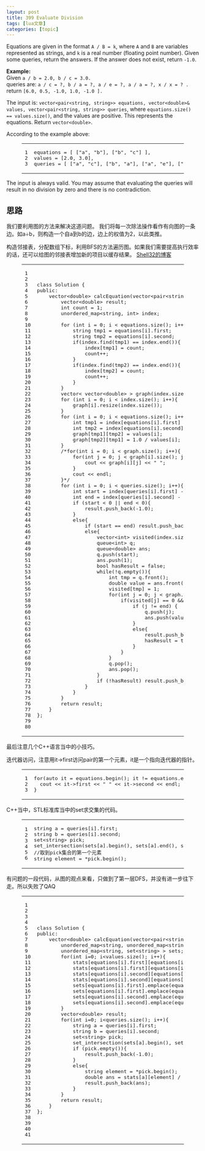 ```yaml
---
layout: post
title: 399 Evaluate Division 
tags: [lua文章]
categories: [topic]
---
```

<p>Equations are given in the format <code>A / B = k</code>, where <code>A</code> and <code>B</code> are variables represented as strings, and <code>k</code> is a real number (floating point number). Given some queries, return the answers. If the answer does not exist, return <code>-1.0</code>.</p>
<p><strong>Example:</strong><br/>Given <code>a / b = 2.0, b / c = 3.0.</code><br/>queries are: <code>a / c = ?, b / a = ?, a / e = ?, a / a = ?, x / x = ? .</code><br/>return <code>[6.0, 0.5, -1.0, 1.0, -1.0 ].</code></p>
<p>The input is: <code>vector&lt;pair&lt;string, string&gt;&gt; equations, vector&lt;double&gt;&amp; values, vector&lt;pair&lt;string, string&gt;&gt; queries</code>, where <code>equations.size() == values.size()</code>, and the values are positive. This represents the equations. Return <code>vector&lt;double&gt;</code>.</p>
<p>According to the example above:</p>
<figure class="highlight plain"><table><tbody><tr><td class="gutter"><pre><div class="line">1</div><div class="line">2</div><div class="line">3</div></pre></td><td class="code"><pre><div class="line">equations = [ [&#34;a&#34;, &#34;b&#34;], [&#34;b&#34;, &#34;c&#34;] ],</div><div class="line">values = [2.0, 3.0],</div><div class="line">queries = [ [&#34;a&#34;, &#34;c&#34;], [&#34;b&#34;, &#34;a&#34;], [&#34;a&#34;, &#34;e&#34;], [&#34;a&#34;, &#34;a&#34;], [&#34;x&#34;, &#34;x&#34;] ].</div></pre></td></tr></tbody></table></figure>
<p>The input is always valid. You may assume that evaluating the queries will result in no division by zero and there is no contradiction.</p>
<h2 id="思路"><a href="#思路" class="headerlink" title="思路"></a>思路</h2><p>我们要利用图的方法来解决这道问题。 我们将每一次除法操作看作有向图的一条边。如a÷b，则构造一个自a到b的边，边上的权值为2，以此类推。</p>
<p>构造邻接表，分配数组下标，利用BFS的方法遍历图。如果我们需要提高执行效率的话，还可以给图的邻接表增加新的项目以缓存结果。 <a href="https://www.xiadong.info/2016/09/14/leetcode-399-evaluate-division/" target="_blank" rel="external noopener noreferrer">Shell32的博客</a></p>
<figure class="highlight c++"><table><tbody><tr><td class="gutter"><pre><div class="line">1</div><div class="line">2</div><div class="line">3</div><div class="line">4</div><div class="line">5</div><div class="line">6</div><div class="line">7</div><div class="line">8</div><div class="line">9</div><div class="line">10</div><div class="line">11</div><div class="line">12</div><div class="line">13</div><div class="line">14</div><div class="line">15</div><div class="line">16</div><div class="line">17</div><div class="line">18</div><div class="line">19</div><div class="line">20</div><div class="line">21</div><div class="line">22</div><div class="line">23</div><div class="line">24</div><div class="line">25</div><div class="line">26</div><div class="line">27</div><div class="line">28</div><div class="line">29</div><div class="line">30</div><div class="line">31</div><div class="line">32</div><div class="line">33</div><div class="line">34</div><div class="line">35</div><div class="line">36</div><div class="line">37</div><div class="line">38</div><div class="line">39</div><div class="line">40</div><div class="line">41</div><div class="line">42</div><div class="line">43</div><div class="line">44</div><div class="line">45</div><div class="line">46</div><div class="line">47</div><div class="line">48</div><div class="line">49</div><div class="line">50</div><div class="line">51</div><div class="line">52</div><div class="line">53</div><div class="line">54</div><div class="line">55</div><div class="line">56</div><div class="line">57</div><div class="line">58</div><div class="line">59</div><div class="line">60</div><div class="line">61</div><div class="line">62</div><div class="line">63</div><div class="line">64</div><div class="line">65</div><div class="line">66</div><div class="line">67</div><div class="line">68</div><div class="line">69</div><div class="line">70</div><div class="line">71</div><div class="line">72</div><div class="line">73</div><div class="line">74</div><div class="line">75</div><div class="line">76</div><div class="line">77</div><div class="line">78</div><div class="line">79</div><div class="line">80</div></pre></td><td class="code"><pre><div class="line"><span class="keyword">class</span> Solution {</div><div class="line"><span class="keyword">public</span>:</div><div class="line">    <span class="built_in">vector</span>&lt;<span class="keyword">double</span>&gt; calcEquation(<span class="built_in">vector</span>&lt;pair&lt;<span class="built_in">string</span>, <span class="built_in">string</span>&gt;&gt; equations, <span class="built_in">vector</span>&lt;<span class="keyword">double</span>&gt;&amp; values, <span class="built_in">vector</span>&lt;pair&lt;<span class="built_in">string</span>, <span class="built_in">string</span>&gt;&gt; queries) {</div><div class="line">        <span class="built_in">vector</span>&lt;<span class="keyword">double</span>&gt; result;</div><div class="line">        <span class="keyword">int</span> count = <span class="number">1</span>;</div><div class="line">        <span class="built_in">unordered_map</span>&lt;<span class="built_in">string</span>, <span class="keyword">int</span>&gt; index;</div><div class="line">        </div><div class="line">        <span class="keyword">for</span> (<span class="keyword">int</span> i = <span class="number">0</span>; i &lt; equations.size(); i++){</div><div class="line">            <span class="built_in">string</span> tmp1 = equations[i].first;</div><div class="line">            <span class="built_in">string</span> tmp2 = equations[i].second;</div><div class="line">            <span class="keyword">if</span>(index.find(tmp1) == index.end()){</div><div class="line">                index[tmp1] = count;</div><div class="line">                count++;</div><div class="line">            }</div><div class="line">            <span class="keyword">if</span>(index.find(tmp2) == index.end()){</div><div class="line">                index[tmp2] = count;</div><div class="line">                count++;</div><div class="line">            }</div><div class="line">        }</div><div class="line"></div><div class="line">        <span class="built_in">vector</span>&lt; <span class="built_in">vector</span>&lt;<span class="keyword">double</span>&gt; &gt; graph(index.size());</div><div class="line">        <span class="keyword">for</span> (<span class="keyword">int</span> i = <span class="number">0</span>; i &lt; index.size(); i++){</div><div class="line">            graph[i].resize(index.size());</div><div class="line">        }</div><div class="line"></div><div class="line"></div><div class="line">        <span class="keyword">for</span> (<span class="keyword">int</span> i = <span class="number">0</span>; i &lt; equations.size(); i++){</div><div class="line">            <span class="keyword">int</span> tmp1 = index[equations[i].first] - <span class="number">1</span>;</div><div class="line">            <span class="keyword">int</span> tmp2 = index[equations[i].second] - <span class="number">1</span>;</div><div class="line">            graph[tmp1][tmp2] = values[i];</div><div class="line">            graph[tmp2][tmp1] = <span class="number">1.0</span> / values[i];</div><div class="line">        }</div><div class="line"></div><div class="line">        <span class="comment">/*for(int i = 0; i &lt; graph.size(); i++){</span></div><div class="line">            for(int j = 0; j &lt; graph[i].size(); j++){</div><div class="line">                cout &lt;&lt; graph[i][j] &lt;&lt; &#34; &#34;;</div><div class="line">            }</div><div class="line">            cout &lt;&lt; endl;</div><div class="line">        }*/</div><div class="line">        <span class="keyword">for</span> (<span class="keyword">int</span> i = <span class="number">0</span>; i &lt; queries.size(); i++){</div><div class="line">            <span class="keyword">int</span> start = index[queries[i].first] - <span class="number">1</span>;</div><div class="line">            <span class="keyword">int</span> end = index[queries[i].second] - <span class="number">1</span>;</div><div class="line">            <span class="keyword">if</span> (start &lt; <span class="number">0</span> || end &lt; <span class="number">0</span>){</div><div class="line">                result.push_back(<span class="number">-1.0</span>);</div><div class="line">            }</div><div class="line">            <span class="keyword">else</span>{</div><div class="line">                <span class="keyword">if</span> (start == end) result.push_back(<span class="number">1.0</span>);</div><div class="line">                <span class="keyword">else</span>{</div><div class="line">                    <span class="built_in">vector</span>&lt;<span class="keyword">int</span>&gt; visited(index.size());</div><div class="line">                    <span class="built_in">queue</span>&lt;<span class="keyword">int</span>&gt; q;</div><div class="line">                    <span class="built_in">queue</span>&lt;<span class="keyword">double</span>&gt; ans;</div><div class="line">                    q.push(start);</div><div class="line">                    ans.push(<span class="number">1</span>);</div><div class="line">                    <span class="keyword">bool</span> hasResult = <span class="literal">false</span>;</div><div class="line">                    <span class="keyword">while</span>(!q.empty()){</div><div class="line">                        <span class="keyword">int</span> tmp = q.front();</div><div class="line">                        <span class="keyword">double</span> value = ans.front();</div><div class="line">                        visited[tmp] = <span class="number">1</span>;</div><div class="line">                        <span class="keyword">for</span>(<span class="keyword">int</span> j = <span class="number">0</span>; j &lt; graph.size(); j++){</div><div class="line">                            <span class="keyword">if</span>(visited[j] == <span class="number">0</span> &amp;&amp; graph[tmp][j] &gt; <span class="number">0</span>){</div><div class="line">                                <span class="keyword">if</span> (j != end) {</div><div class="line">                                    q.push(j);</div><div class="line">                                    ans.push(value * graph[tmp][j]);</div><div class="line">                                }</div><div class="line">                                <span class="keyword">else</span>{</div><div class="line">                                    result.push_back(value * graph[tmp][j]);</div><div class="line">                                    hasResult = <span class="literal">true</span>;</div><div class="line">                                }</div><div class="line">                            }</div><div class="line">                        }</div><div class="line">                        q.pop();</div><div class="line">                        ans.pop();</div><div class="line">                    }</div><div class="line">                    <span class="keyword">if</span> (!hasResult) result.push_back(<span class="number">-1.0</span>);</div><div class="line">                }</div><div class="line">            }</div><div class="line">        }</div><div class="line">        <span class="keyword">return</span> result;</div><div class="line">    }</div><div class="line">};</div></pre></td></tr></tbody></table></figure>
<p>最后注意几个C++语言当中的小技巧。</p>
<p>迭代器访问，注意用it-&gt;first访问pair的第一个元素，it是一个指向迭代器的指针。</p>
<figure class="highlight c++"><table><tbody><tr><td class="gutter"><pre><div class="line">1</div><div class="line">2</div><div class="line">3</div></pre></td><td class="code"><pre><div class="line"><span class="keyword">for</span>(<span class="keyword">auto</span> it = equations.begin(); it != equations.end(); ++it){</div><div class="line">	<span class="built_in">cout</span> &lt;&lt; it-&gt;first &lt;&lt; <span class="string">&#34; &#34;</span> &lt;&lt; it-&gt;second &lt;&lt; <span class="built_in">endl</span>;</div><div class="line">}</div></pre></td></tr></tbody></table></figure>
<p>C++当中，STL标准库当中的set求交集的代码。</p>
<figure class="highlight c++"><table><tbody><tr><td class="gutter"><pre><div class="line">1</div><div class="line">2</div><div class="line">3</div><div class="line">4</div><div class="line">5</div><div class="line">6</div></pre></td><td class="code"><pre><div class="line"><span class="built_in">string</span> a = queries[i].first;</div><div class="line"><span class="built_in">string</span> b = queries[i].second;</div><div class="line"><span class="built_in">set</span>&lt;<span class="built_in">string</span>&gt; pick;</div><div class="line">set_intersection(sets[a].begin(), sets[a].end(), sets[b].begin(), sets[b].end(), inserter(pick, pick.begin()));</div><div class="line"><span class="comment">//取到pick集合的第一个元素</span></div><div class="line"><span class="built_in">string</span> element = *pick.begin();</div></pre></td></tr></tbody></table></figure>
<p>有问题的一段代码，从图的观点来看，只做到了第一层DFS，并没有进一步往下走。所以失败了QAQ</p>
<figure class="highlight c++"><table><tbody><tr><td class="gutter"><pre><div class="line">1</div><div class="line">2</div><div class="line">3</div><div class="line">4</div><div class="line">5</div><div class="line">6</div><div class="line">7</div><div class="line">8</div><div class="line">9</div><div class="line">10</div><div class="line">11</div><div class="line">12</div><div class="line">13</div><div class="line">14</div><div class="line">15</div><div class="line">16</div><div class="line">17</div><div class="line">18</div><div class="line">19</div><div class="line">20</div><div class="line">21</div><div class="line">22</div><div class="line">23</div><div class="line">24</div><div class="line">25</div><div class="line">26</div><div class="line">27</div><div class="line">28</div><div class="line">29</div><div class="line">30</div><div class="line">31</div><div class="line">32</div><div class="line">33</div><div class="line">34</div><div class="line">35</div><div class="line">36</div><div class="line">37</div><div class="line">38</div><div class="line">39</div><div class="line">40</div><div class="line">41</div></pre></td><td class="code"><pre><div class="line"><span class="keyword">class</span> Solution {</div><div class="line"><span class="keyword">public</span>:</div><div class="line">    <span class="built_in">vector</span>&lt;<span class="keyword">double</span>&gt; calcEquation(<span class="built_in">vector</span>&lt;pair&lt;<span class="built_in">string</span>, <span class="built_in">string</span>&gt;&gt; equations, <span class="built_in">vector</span>&lt;<span class="keyword">double</span>&gt;&amp; values, <span class="built_in">vector</span>&lt;pair&lt;<span class="built_in">string</span>, <span class="built_in">string</span>&gt;&gt; queries) {</div><div class="line">        <span class="built_in">unordered_map</span>&lt;<span class="built_in">string</span>, <span class="built_in">unordered_map</span>&lt;<span class="built_in">string</span>, <span class="keyword">double</span>&gt; &gt; stats;</div><div class="line"></div><div class="line">        <span class="built_in">unordered_map</span>&lt;<span class="built_in">string</span>, <span class="built_in">set</span>&lt;<span class="built_in">string</span>&gt; &gt; sets;</div><div class="line"></div><div class="line">        <span class="keyword">for</span>(<span class="keyword">int</span> i=<span class="number">0</span>; i&lt;values.size(); i++){</div><div class="line"></div><div class="line">            stats[equations[i].first][equations[i].first] = <span class="number">1.0</span>;</div><div class="line">            stats[equations[i].first][equations[i].second] = values[i];</div><div class="line">            stats[equations[i].second][equations[i].second] = <span class="number">1.0</span>;</div><div class="line">            stats[equations[i].second][equations[i].first] = <span class="number">1.0</span> / values[i];</div><div class="line"></div><div class="line">            sets[equations[i].first].emplace(equations[i].first);</div><div class="line">            sets[equations[i].first].emplace(equations[i].second);</div><div class="line">            sets[equations[i].second].emplace(equations[i].first);</div><div class="line">            sets[equations[i].second].emplace(equations[i].second);</div><div class="line"></div><div class="line">        }</div><div class="line"></div><div class="line">        <span class="built_in">vector</span>&lt;<span class="keyword">double</span>&gt; result;</div><div class="line"></div><div class="line">        <span class="keyword">for</span>(<span class="keyword">int</span> i=<span class="number">0</span>; i&lt;queries.size(); i++){</div><div class="line">            <span class="built_in">string</span> a = queries[i].first;</div><div class="line">            <span class="built_in">string</span> b = queries[i].second;</div><div class="line">            <span class="built_in">set</span>&lt;<span class="built_in">string</span>&gt; pick;</div><div class="line">            set_intersection(sets[a].begin(), sets[a].end(), sets[b].begin(), sets[b].end(), inserter(pick, pick.begin()));</div><div class="line">            <span class="keyword">if</span> (pick.empty()){</div><div class="line">                result.push_back(<span class="number">-1.0</span>);</div><div class="line">            }</div><div class="line">            <span class="keyword">else</span>{</div><div class="line">                <span class="built_in">string</span> element = *pick.begin();</div><div class="line">                <span class="keyword">double</span> ans = stats[a][element] / stats[b][element];</div><div class="line">                result.push_back(ans);</div><div class="line">            }</div><div class="line">        }</div><div class="line"></div><div class="line">        <span class="keyword">return</span> result;</div><div class="line">    }</div><div class="line">};</div></pre></td></tr></tbody></table></figure>